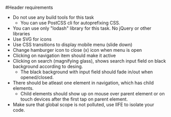 #Header requirements

* Do not use any build tools for this task
    * You can use PostCSS cli for autoprefixing CSS.  
* You can use only "lodash" library for this task. No jQuery or other libraries  
* Use SVG for icons  
* Use CSS transitions to display mobile menu (slide down)  
* Change hamburger icon to close (x) icon when menu is open  
* Clicking on navigation item should make it active
* Clicking on search (magnifying glass), shows search input field on black background according to desing.
    * The black background with input field should fade in/out when opened/closed.
* There should be atleast one element in navigation, which has child elements.
    * Child elements should show up on mouse over parent element or on touch devices after the first tap on parent element.
* Make sure that global scope is not polluted, use IIFE to isolate your code.